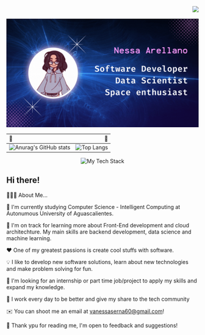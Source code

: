 <p align="right">
    <img src="https://komarev.com/ghpvc/?username=VanessaArellano&color=99679E&style=for-the-badge">
</p>
<div>
    <img id="cover" src="cover.gif">
</div>




| 🌸 | 🌸|
| :----   |          ---: |
| ![Anurag's GitHub stats](https://github-readme-stats.vercel.app/api?username=vanessaarellano&show_icons=true&theme=tokyonight)|![Top Langs](https://github-readme-stats.vercel.app/api/top-langs/?username=VanessaArellano&theme=tokyonight&layout=compact)

<p align="center">
    <img id="tech" src="https://github-readme-tech-stack.vercel.app/api/cards?fontSize=16&fontWeight=thin&lineCount=5&theme=tokyonight&line1=react,react,3e19ba;Python,Python,667505;Jupyter,Jupyter,1f7ef4;JavaScript,JavaScript,e41c8a;&line2=html5,html5,6cd7db;Apache Spark,Apache Spark,298e3b;Java,Java,a514f9;C++,C++,71230c;R ,R ,5dfdb6;&line3=ArangoDB,ArangoDB,dc2176;MySQL,MySQL,246b97;Git,Git,8a3653;GitHub,GitHub,263e1e;&line4=Flask,Flask,a8bf99;Django,Django,ba4d85;Linux,Linux,684e37;&line5=NumPy,NumPy,328fd7;LaTeX,LaTeX,424ff5;bootstrap,bootstrap,0f8676;" alt="My Tech Stack" />
</p>

<style>
    #tech{
        width: 200px;
        height: auto;
    }
</style>
## Hi there! 

👨🏻‍💻  About Me...

🏫  I'm currently studying Computer Science - Intelligent Computing at Autonumous University of Aguascalientes.

🚀  I'm on track for learning more about Front-End development and cloud architechture. My main skills are backend development, data science and machine learning. 

❤️  One of my greatest passions is create cool stuffs with software.

💡  I like to develop new software solutions, learn about new technologies and make problem solving for fun.

💼  I'm looking for an internship or part time job/project to apply my skills and expand my knowledge.

🌟 I work every day to be better and give my share to the tech community 

✉️  You can shoot me an email at vanessaserna60@gmail.com!

🙌 Thank ypu for reading me, I'm open to feedback and suggestions!